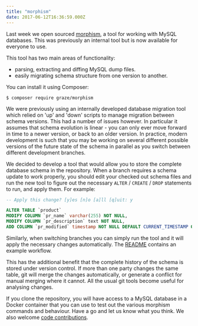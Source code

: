 ```yaml
---
title: "morphism"
date: 2017-06-12T16:36:59.000Z
---
```


Last week we open sourced [morphism](https://github.com/graze/morphism), a tool for working with MySQL databases. This was previously an internal tool but is now available for everyone to use.

This tool has two main areas of functionality:

- parsing, extracting and diffing MySQL dump files.
- easily migrating schema structure from one version to another.

You can install it using Composer:

```shell
$ composer require graze/morphism
```

We were previously using an internally developed database migration tool which relied on 'up' and 'down' scripts to manage migration between schema versions. This had a number of issues however. In particular it assumes that schema evolution is linear - you can only ever move forward in time to a newer version, or back to an older version. In practice, modern development is such that you may be working on several different possible versions of the future state of the schema in parallel as you switch between different development branches.

We decided to develop a tool that would allow you to store the complete database schema in the repository. When a branch requires a schema update to work properly, you should edit your checked out schema files and run the new tool to figure out the necessary `ALTER` / `CREATE` / `DROP` statements to run, and apply them. For example:

```sql
-- Apply this change? [y]es [n]o [a]ll [q]uit: y

ALTER TABLE `product`
MODIFY COLUMN `pr_name` varchar(255) NOT NULL,
MODIFY COLUMN `pr_description` text NOT NULL,
ADD COLUMN `pr_modified` timestamp NOT NULL DEFAULT CURRENT_TIMESTAMP ON UPDATE CURRENT_TIMESTAMP AFTER `pr_description`;
```

Similarly, when switching branches you can simply run the tool and it will apply the necessary changes automatically. The [README](https://github.com/graze/morphism/blob/master/README.md) contains an example workflow.

This has the additional benefit that the complete history of the schema is stored under version control. If more than one party changes the same table, git will merge the changes automatically, or generate a conflict for manual merging where it cannot. All the usual git tools become useful for analysing changes.

If you clone the repository, you will have access to a MySQL database in a Docker container that you can use to test out the various morphism commands and behaviour. Have a go and let us know what you think. We also welcome [code contributions](https://github.com/graze/morphism/blob/master/CONTRIBUTING.md).